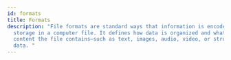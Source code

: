 ```yaml
---
id: formats
title: Formats
description: "File formats are standard ways that information is encoded for
  storage in a computer file. It defines how data is organized and what kind of
  content the file contains—such as text, images, audio, video, or structured
  data. "
---
```

